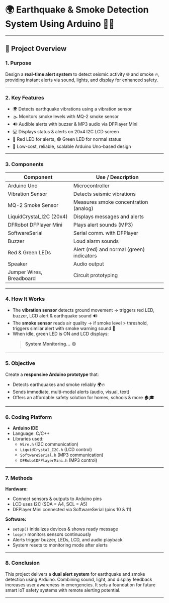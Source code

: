 # 🌍 Earthquake & Smoke Detection System Using Arduino 🚨🔥


---

## 📌 Project Overview

### 1. Purpose  
Design a **real-time alert system** to detect seismic activity 🌐 and smoke 🔥, providing instant alerts via sound, lights, and display for enhanced safety.

---

### 2. Key Features  
- 🌍 Detects earthquake vibrations using a vibration sensor  
- 🌫️ Monitors smoke levels with MQ-2 smoke sensor  
- 🔊 Audible alerts with buzzer & MP3 audio via DFPlayer Mini  
- 💻 Displays status & alerts on 20x4 I2C LCD screen  
- 🔴 Red LED for alerts, 🟢 Green LED for normal status  
- 💸 Low-cost, reliable, scalable Arduino Uno-based design

---

### 3. Components  
| Component               | Use / Description                          |
|------------------------|--------------------------------------------|
| Arduino Uno            | Microcontroller                            |
| Vibration Sensor       | Detects seismic vibrations                 |
| MQ-2 Smoke Sensor      | Measures smoke concentration (analog)     |
| LiquidCrystal_I2C (20x4) | Displays messages and alerts                |
| DFRobot DFPlayer Mini  | Plays alert sounds (MP3)                    |
| SoftwareSerial         | Serial comm. with DFPlayer                  |
| Buzzer                 | Loud alarm sounds                           |
| Red & Green LEDs       | Alert (red) and normal (green) indicators  |
| Speaker                | Audio output                               |
| Jumper Wires, Breadboard | Circuit prototyping                        |

---

### 4. How It Works  
- The **vibration sensor** detects ground movement → triggers red LED, buzzer, LCD alert & earthquake sound 🔊  
- The **smoke sensor** reads air quality → if smoke level > threshold, triggers similar alert with smoke warning sound 🔔  
- When idle, green LED is ON and LCD displays:  
  > **System Monitoring...** 🟢

---

### 5. Objective  
Create a **responsive Arduino prototype** that:  
- Detects earthquakes and smoke reliably 🌍🔥  
- Sends immediate, multi-modal alerts (audio, visual, text)  
- Offers an affordable safety solution for homes, schools & more 🏠🎓

---

### 6. Coding Platform  
- **Arduino IDE**  
- Language: C/C++  
- Libraries used:  
  - `Wire.h` (I2C communication)  
  - `LiquidCrystal_I2C.h` (LCD control)  
  - `SoftwareSerial.h` (MP3 communication)  
  - `DFRobotDFPlayerMini.h` (MP3 control)  

---

### 7. Methods  

**Hardware:**  
- Connect sensors & outputs to Arduino pins  
- LCD uses I2C (SDA = A4, SCL = A5)  
- DFPlayer Mini connected via SoftwareSerial (pins 10 & 11)  

**Software:**  
- `setup()` initializes devices & shows ready message  
- `loop()` monitors sensors continuously  
- Alerts trigger buzzer, LEDs, LCD, and audio playback  
- System resets to monitoring mode after alerts  

---

### 8. Conclusion  
This project delivers a **dual alert system** for earthquake and smoke detection using Arduino. Combining sound, light, and display feedback increases user awareness in emergencies. It sets a foundation for future smart IoT safety systems with remote alerting potential.

---

